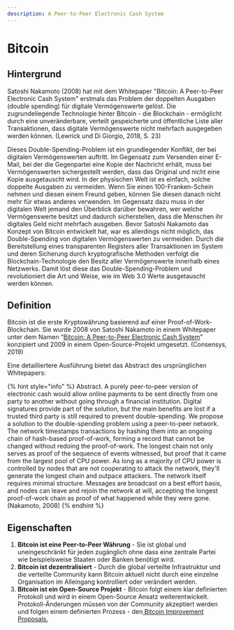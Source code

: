 ```yaml
---
description: A Peer-to-Peer Electronic Cash System
---
```


# Bitcoin

## Hintergrund

Satoshi Nakamoto \(2008\) hat mit dem Whitepaper "Bitcoin: A Peer-to-Peer Electronic Cash System" erstmals das Problem der doppelten Ausgaben \(double spending\) für digitale Vermögenswerte gelöst. Die zugrundeliegende Technologie hinter Bitcoin - die Blockchain - ermöglicht durch eine unveränderbare, verteilt gespeicherte und öffentliche Liste aller Transaktionen, dass digitale Vermögenswerte nicht mehrfach ausgegeben werden können. \(Lewrick und Di Giorgio, 2018, S. 23\)

Dieses Double-Spending-Problem ist ein grundlegender Konflikt, der bei digitalen Vermögenswerten auftritt. Im Gegensatz zum Versenden einer E-Mail, bei der die Gegenpartei eine Kopie der Nachricht erhält, muss bei Vermögenswerten sichergestellt werden, dass das Original und nicht eine Kopie ausgetauscht wird. In der physischen Welt ist es einfach, solche doppelte Ausgaben zu vermeiden. Wenn Sie einen 100-Franken-Schein nehmen und diesen einem Freund geben, können Sie diesen danach nicht mehr für etwas anderes verwenden. Im Gegensatz dazu muss in der digitalen Welt jemand den Überblick darüber bewahren, wer welche Vermögenswerte besitzt und dadurch sicherstellen, dass die Menschen ihr digitales Geld nicht mehrfach ausgeben. Bevor Satoshi Nakamoto das Konzept von Bitcoin entwickelt hat, war es allerdings nicht möglich, das Double-Spending von digitalen Vermögenswerten zu vermeiden. Durch die Bereitstellung eines transparenten Registers aller Transaktionen im System und deren Sicherung durch kryptografische Methoden verfolgt die Blockchain-Technologie den Besitz aller Vermögenswerte innerhalb eines Netzwerks. Damit löst diese das Double-Spending-Problem und revolutioniert die Art und Weise, wie im Web 3.0 Werte ausgetauscht werden können.

## Definition

Bitcoin ist die erste Kryptowährung basierend auf einer Proof-of-Work-Blockchain. Sie wurde 2008 von Satoshi Nakamoto in einem Whitepaper unter dem Namen “[Bitcoin: A Peer-to-Peer Electronic Cash System](https://bitcoin.org/bitcoin.pdf)” konzipiert und 2009 in einem Open-Source-Projekt umgesetzt. \(Consensys, 2019\)

 Eine detailliertere Ausführung bietet das Abstract des ursprünglichen Whitepapers:

{% hint style="info" %}
Abstract. A purely peer-to-peer version of electronic cash would allow online payments to be sent directly from one party to another without going through a financial institution. Digital signatures provide part of the solution, but the main benefits are lost if a trusted third party is still required to prevent double-spending. We propose a solution to the double-spending problem using a peer-to-peer network. The network timestamps transactions by hashing them into an ongoing chain of hash-based proof-of-work, forming a record that cannot be changed without redoing the proof-of-work. The longest chain not only serves as proof of the sequence of events witnessed, but proof that it came from the largest pool of CPU power. As long as a majority of CPU power is controlled by nodes that are not cooperating to attack the network, they'll generate the longest chain and outpace attackers. The network itself requires minimal structure. Messages are broadcast on a best effort basis, and nodes can leave and rejoin the network at will, accepting the longest proof-of-work chain as proof of what happened while they were gone. \(Nakamoto, 2008\)
{% endhint %}



## **Eigenschaften**

1. **Bitcoin ist eine Peer-to-Peer Währung** - Sie ist global und uneingeschränkt für jeden zugänglich ohne dass eine zentrale Partei wie beispielsweise Staaten oder Banken benötigt wird.
2. **Bitcoin ist dezentralisiert** - Durch die global verteilte Infrastruktur und die verteilte Community kann Bitcoin aktuell nicht durch eine einzelne Organisation im Alleingang kontrolliert oder verändert werden.
3. **Bitcoin ist ein Open-Source Projekt** - Bitcoin folgt einem klar definierten Protokoll und wird in einem Open-Source Ansatz weiterentwickelt. Protokoll-Änderungen müssen von der Community akzeptiert werden und folgen einem definierten Prozess - den[ Bitcoin Improvement Proposals.](https://github.com/bitcoin/bips/blob/master/bip-0001.mediawiki)

